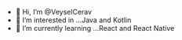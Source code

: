 - 👋 Hi, I’m @VeyselCerav
- 👀 I’m interested in ...Java and Kotlin
- 🌱 I’m currently learning ...React and React Native


<!---
VeyselCerav/VeyselCerav is a ✨ special ✨ repository because its `README.md` (this file) appears on your GitHub profile.
You can click the Preview link to take a look at your changes.
--->
